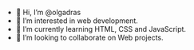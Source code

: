 - 👋 Hi, I’m @olgadras
- 👀 I’m interested in web development.
- 🌱 I’m currently learning HTML, CSS and JavaScript.
- 💞️ I’m looking to collaborate on Web projects.

<!---
olgadras/olgadras is a ✨ special ✨ repository because its `README.md` (this file) appears on your GitHub profile.
You can click the Preview link to take a look at your changes.
--->
